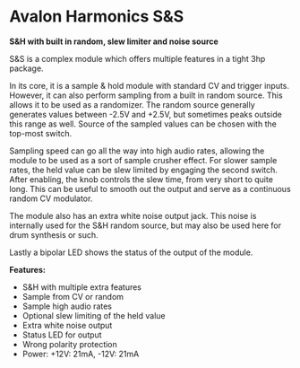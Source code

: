# Avalon Harmonics S&S

**S&H with built in random, slew limiter and noise source**

S&S is a complex module which offers multiple features in a tight 3hp package.

In its core, it is a sample & hold module with standard CV and trigger inputs. However, it can also perform sampling from a built in random source. This allows it to be used as a randomizer. The random source generally generates values between -2.5V and +2.5V, but sometimes peaks outside this range as well. Source of the sampled values can be chosen with the top-most switch.

Sampling speed can go all the way into high audio rates, allowing the module to be used as a sort of sample crusher effect. For slower sample rates, the held value can be slew limited by engaging the second switch. After enabling, the knob controls the slew time, from very short to quite long. This can be useful to smooth out the output and serve as a continuous random CV modulator.

The module also has an extra white noise output jack. This noise is internally used for the S&H random source, but may also be used here for drum synthesis or such.

Lastly a bipolar LED shows the status of the output of the module.

**Features:**

* S&H with multiple extra features
* Sample from CV or random
* Sample high audio rates
* Optional slew limiting of the held value
* Extra white noise output
* Status LED for output
* Wrong polarity protection
* Power: +12V: 21mA, -12V: 21mA